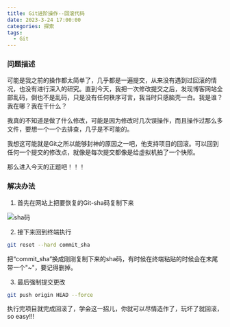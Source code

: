 ```yaml
---
title: Git进阶操作--回滚代码
date: 2023-3-24 17:00:00
categories: 探索
tags: 
  - Git
---
```


### 问题描述

可能是我之前的操作都太简单了，几乎都是一遍提交，从来没有遇到过回滚的情况，也没有进行深入的研究。直到今天，我把一次修改提交之后，发现博客网站全部乱码，倒也不是乱码，只是没有任何秩序可言，我当时只感脑壳一白。我是谁？我在哪？我在干什么？

我真的不知道是做了什么修改，可能是因为修改时几次误操作，而且操作过那么多文件，要想一个一个去排查，几乎是不可能的。

我想这可能就是Git之所以能够封神的原因之一吧，他支持项目的回滚。可以回到任何一个提交的修改点，就像是每次提交都像是给虚拟机拍了一个快照。

那么进入今天的正题吧！！！

<!-- more -->

### 解决办法

1. 首先在网站上把要恢复的Git-sha码复制下来

![](https://lxp731.github.io/img/git/git_sha.png "sha码")

2. 接下来回到终端执行

```bash
git reset --hard commit_sha
```

把“commit_sha”换成刚刚复制下来的sha码，有时候在终端粘贴的时候会在末尾带一个"~"，要记得删掉。

3. 最后强制提交更改

```bash
git push origin HEAD --force
```
执行完项目就完成回滚了，学会这一招儿，你就可以尽情造作了，玩坏了就回滚，so easy!!!
